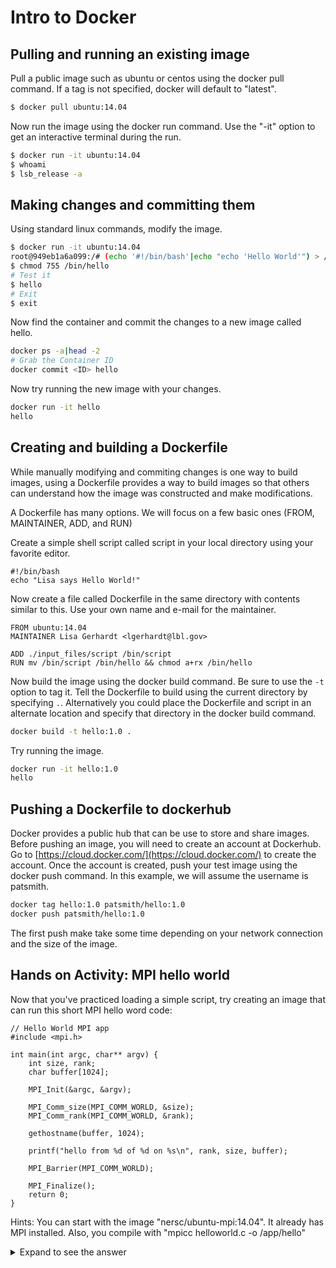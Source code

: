 # Intro to Docker

## Pulling and running an existing image

Pull a public image such as ubuntu or centos using the docker pull command.  If a tag is not specified, docker will default to "latest".

```bash
$ docker pull ubuntu:14.04
```

Now run the image using the docker run command.  Use the "-it" option to get an interactive terminal during the run.

```bash
$ docker run -it ubuntu:14.04
$ whoami
$ lsb_release -a
```

## Making changes and committing them

Using standard linux commands, modify the image.  

```bash
$ docker run -it ubuntu:14.04
root@949eb1a6a099:/# (echo '#!/bin/bash'|echo "echo 'Hello World'") > /bin/hello
$ chmod 755 /bin/hello
# Test it
$ hello
# Exit
$ exit
```

Now find the container and commit the changes to a new image called hello.
```bash
docker ps -a|head -2
# Grab the Container ID
docker commit <ID> hello
```

Now try running the new image with your changes.

```bash
docker run -it hello
hello
```

## Creating and building a Dockerfile

While manually modifying and commiting changes is one way to build images, using a Dockerfile provides a way to build images so that others can understand how the image was constructed and make modifications.

A Dockerfile has many options.  We will focus on a few basic ones (FROM, MAINTAINER, ADD, and RUN)

Create a simple shell script called script in your local directory using your favorite editor.

```
#!/bin/bash
echo "Lisa says Hello World!"
```

Now create a file called Dockerfile in the same directory with contents similar to this.  Use your own name and e-mail for the maintainer.

```
FROM ubuntu:14.04
MAINTAINER Lisa Gerhardt <lgerhardt@lbl.gov>

ADD ./input_files/script /bin/script
RUN mv /bin/script /bin/hello && chmod a+rx /bin/hello
```

Now build the image using the docker build command.  Be sure to use the `-t` option to tag it.  Tell the Dockerfile to build using the current directory by specifying `.`.  Alternatively you could place the Dockerfile and script in an alternate location and specify that directory in the docker build command.

```bash
docker build -t hello:1.0 .
```

Try running the image.

```bash
docker run -it hello:1.0
hello
```

## Pushing a Dockerfile to dockerhub

Docker provides a public hub that can be use to store and share images.  Before pushing an image, you will need to create an account at Dockerhub.  Go to [https://cloud.docker.com/](https://cloud.docker.com/) to create the account.  Once the account is created, push your test image using the docker push command.  In this example, we will assume the username is patsmith.

```bash
docker tag hello:1.0 patsmith/hello:1.0
docker push patsmith/hello:1.0
```

The first push make take some time depending on your network connection and the size of the image.

## Hands on Activity: MPI hello world

Now that you've practiced loading a simple script, try creating an image that can run this short MPI hello word code:

```code
// Hello World MPI app
#include <mpi.h>

int main(int argc, char** argv) {
    int size, rank;
    char buffer[1024];

    MPI_Init(&argc, &argv);

    MPI_Comm_size(MPI_COMM_WORLD, &size);
    MPI_Comm_rank(MPI_COMM_WORLD, &rank);

    gethostname(buffer, 1024);

    printf("hello from %d of %d on %s\n", rank, size, buffer);

    MPI_Barrier(MPI_COMM_WORLD);

    MPI_Finalize();
    return 0;
}
```
Hints: You can start with the image "nersc/ubuntu-mpi:14.04". It already has MPI installed.
       Also, you compile with "mpicc helloworld.c -o /app/hello"

<details>
  <summary>Expand to see the answer</summary>
  <p>

Dockerfile:
```bash
# MPI Dockerfile
FROM nersc/ubuntu-mpi:14.04

ADD helloworld.c /app/

RUN cd /app && mpicc helloworld.c -o /app/hello
```

docker build -t <mydockerid>/hellompi:latest .
docker push <mydockerid>/hellompi:latest

</p></details>

